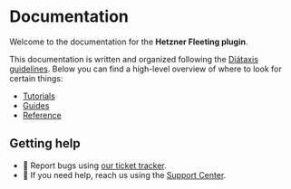 # Documentation

Welcome to the documentation for the **Hetzner Fleeting plugin**.

This documentation is written and organized following the [Diátaxis guidelines](https://diataxis.fr/). Below you can find a high-level overview of where to look for certain things:

- [Tutorials](tutorials)
- [Guides](guides)
- [Reference](reference)

## Getting help

- :bug: Report bugs using [our ticket tracker](https://gitlab.com/hetznercloud/fleeting-plugin-hetzner/-/issues/new?issuable_template=bug-report).
- :raising_hand: If you need help, reach us using the [Support Center](https://console.hetzner.cloud/support).
